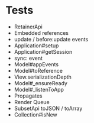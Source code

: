# Tests

 - RetainerApi
 - Embedded references
 - update / before:update events
 - Application#setup
 - Application#getSession
 - sync:<type> event
 - Model#appEvents
 - Model#toReference
 - View.serializationDepth
 - Model#_ensureReady
 - Model#_listenToApp
 - Propagates
 - Render Queue
 - SubsetApi toJSON / toArray
 - Collection#isNew
